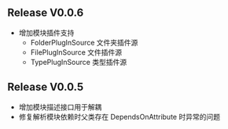 ## Release V0.0.6
* 增加模块插件支持
	* FolderPlugInSource 文件夹插件源
	* FilePlugInSource 文件插件源
	* TypePlugInSource 类型插件源

## Release V0.0.5
* 增加模块描述接口用于解耦
* 修复解析模块依赖时父类存在 DependsOnAttribute 时异常的问题

